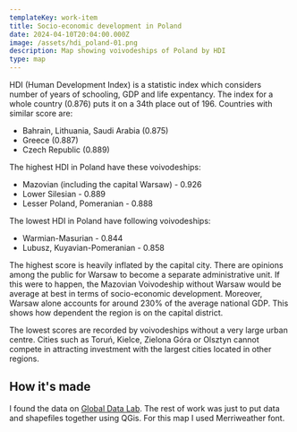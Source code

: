 ```yaml
---
templateKey: work-item
title: Socio-economic development in Poland
date: 2024-04-10T20:04:00.000Z
image: /assets/hdi_poland-01.png
description: Map showing voivodeships of Poland by HDI
type: map
---
```

HDI (Human Development Index) is a statistic index which considers number of years of schooling, GDP and life expentancy. The index for a whole country (0.876) puts it on a 34th place out of 196. Countries with similar score are:
- Bahrain, Lithuania, Saudi Arabia (0.875)
- Greece (0.887)
- Czech Republic (0.889)

The highest HDI in Poland have these voivodeships:
- Mazovian (including the capital Warsaw) - 0.926
- Lower Silesian - 0.889
- Lesser Poland, Pomeranian - 0.888

The lowest HDI in Poland have following voivodeships:
- Warmian-Masurian - 0.844
- Lubusz, Kuyavian-Pomeranian - 0.858

The highest score is heavily inflated by the capital city. There are opinions among the public for Warsaw to become a separate administrative unit. If this were to happen, the Mazovian Voivodeship without Warsaw would be average at best in terms of socio-economic development. Moreover, Warsaw alone accounts for around 230% of the average national GDP.
This shows how dependent the region is on the capital district.

The lowest scores are recorded by voivodeships without a very large urban centre. Cities such as Toruń, Kielce, Zielona Góra or Olsztyn cannot compete in attracting investment with the largest cities located in other regions.

## How it's made

I found the data on [Global Data Lab](https://globaldatalab.org/). The rest of work was just to put data and shapefiles together using QGis.
For this map I used Merriweather font.
